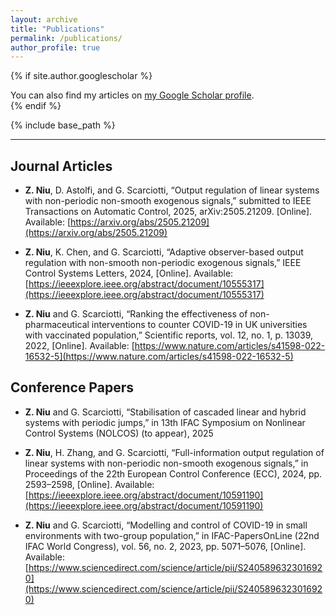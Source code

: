 ```yaml
---
layout: archive
title: "Publications"
permalink: /publications/
author_profile: true
---
```


{% if site.author.googlescholar %}
  <div class="wordwrap">You can also find my articles on <a href="{{site.author.googlescholar}}">my Google Scholar profile</a>.</div>
{% endif %}

{% include base_path %}

---

## Journal Articles

* **Z. Niu**, D. Astolfi, and G. Scarciotti, “Output regulation of linear systems with non-periodic non-smooth
exogenous signals,” submitted to IEEE Transactions on Automatic Control, 2025, arXiv:2505.21209. [Online].
Available: [https://arxiv.org/abs/2505.21209](https://arxiv.org/abs/2505.21209)

* **Z. Niu**, K. Chen, and G. Scarciotti, “Adaptive observer-based output regulation with non-smooth non-periodic
exogenous signals,” IEEE Control Systems Letters, 2024, [Online]. Available:
[https://ieeexplore.ieee.org/abstract/document/10555317](https://ieeexplore.ieee.org/abstract/document/10555317)

* **Z. Niu** and G. Scarciotti, “Ranking the effectiveness of non-pharmaceutical interventions to counter COVID-19
in UK universities with vaccinated population,” Scientific reports, vol. 12, no. 1, p. 13039, 2022, [Online].
Available: [https://www.nature.com/articles/s41598-022-16532-5](https://www.nature.com/articles/s41598-022-16532-5)

## Conference Papers
* **Z. Niu** and G. Scarciotti, “Stabilisation of cascaded linear and hybrid systems with periodic jumps,” in 13th
IFAC Symposium on Nonlinear Control Systems (NOLCOS) (to appear), 2025

* **Z. Niu**, H. Zhang, and G. Scarciotti, “Full-information output regulation of linear systems with non-periodic
non-smooth exogenous signals,” in Proceedings of the 22th European Control Conference (ECC), 2024, pp.
2593–2598, [Online]. Available: [https://ieeexplore.ieee.org/abstract/document/10591190](https://ieeexplore.ieee.org/abstract/document/10591190)

* **Z. Niu** and G. Scarciotti, “Modelling and control of COVID-19 in small environments with two-group
population,” in IFAC-PapersOnLine (22nd IFAC World Congress), vol. 56, no. 2, 2023, pp. 5071–5076, [Online].
Available: [https://www.sciencedirect.com/science/article/pii/S2405896323016920](https://www.sciencedirect.com/science/article/pii/S2405896323016920)


